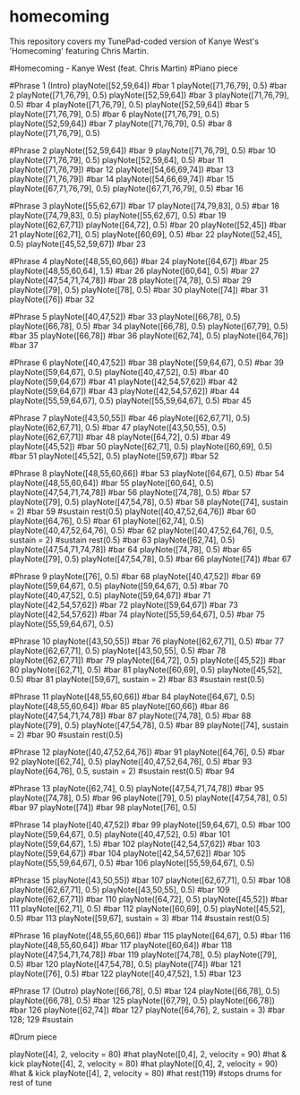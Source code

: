 # homecoming
This repository covers my TunePad-coded version of Kanye West's 'Homecoming' featuring Chris Martin.

#Homecoming - Kanye West (feat. Chris Martin)
#Piano piece

#Phrase 1 (Intro)
playNote([52,59,64]) #bar 1
playNote([71,76,79], 0.5) #bar 2
playNote([71,76,79], 0.5)
playNote([52,59,64]) #bar 3
playNote([71,76,79], 0.5) #bar 4
playNote([71,76,79], 0.5)
playNote([52,59,64]) #bar 5
playNote([71,76,79], 0.5) #bar 6
playNote([71,76,79], 0.5)
playNote([52,59,64]) #bar 7
playNote([71,76,79], 0.5) #bar 8
playNote([71,76,79], 0.5)

#Phrase 2
playNote([52,59,64]) #bar 9
playNote([71,76,79], 0.5) #bar 10
playNote([71,76,79], 0.5)
playNote([52,59,64], 0.5) #bar 11
playNote([71,76,79]) #bar 12
playNote([54,66,69,74]) #bar 13
playNote([71,76,79]) #bar 14
playNote([54,66,69,74]) #bar 15
playNote([67,71,76,79], 0.5)
playNote([67,71,76,79], 0.5) #bar 16

#Phrase 3
playNote([55,62,67]) #bar 17
playNote([74,79,83], 0.5) #bar 18
playNote([74,79,83], 0.5)
playNote([55,62,67], 0.5) #bar 19
playNote([62,67,71]) 
playNote([64,72], 0.5) #bar 20
playNote([52,45]) #bar 21
playNote([62,71], 0.5)
playNote([60,69], 0.5) #bar 22
playNote([52,45], 0.5)
playNote([45,52,59,67]) #bar 23

#Phrase 4
playNote([48,55,60,66]) #bar 24
playNote([64,67]) #bar 25
playNote([48,55,60,64], 1.5) #bar 26
playNote([60,64], 0.5) #bar 27
playNote([47,54,71,74,78]) #bar 28
playNote([74,78], 0.5) #bar 29
playNote([79], 0.5)
playNote([78], 0.5) #bar 30
playNote([74]) #bar 31
playNote([76]) #bar 32

#Phrase 5
playNote([40,47,52]) #bar 33
playNote([66,78], 0.5) 
playNote([66,78], 0.5) #bar 34
playNote([66,78], 0.5)
playNote([67,79], 0.5) #bar 35
playNote([66,78]) #bar 36
playNote([62,74], 0.5)
playNote([64,76]) #bar 37

#Phrase 6
playNote([40,47,52]) #bar 38
playNote([59,64,67], 0.5) #bar 39
playNote([59,64,67], 0.5)
playNote([40,47,52], 0.5) #bar 40
playNote([59,64,67]) #bar 41
playNote([42,54,57,62]) #bar 42
playNote([59,64,67]) #bar 43
playNote([42,54,57,62]) #bar 44
playNote([55,59,64,67], 0.5)
playNote([55,59,64,67], 0.5) #bar 45

#Phrase 7
playNote([43,50,55]) #bar 46
playNote([62,67,71], 0.5)
playNote([62,67,71], 0.5) #bar 47
playNote([43,50,55], 0.5)
playNote([62,67,71]) #bar 48
playNote([64,72], 0.5) #bar 49
playNote([45,52]) #bar 50
playNote([62,71], 0.5)
playNote([60,69], 0.5) #bar 51
playNote([45,52], 0.5)
playNote([59,67]) #bar 52

#Phrase 8
playNote([48,55,60,66]) #bar 53
playNote([64,67], 0.5) #bar 54
playNote([48,55,60,64]) #bar 55
playNote([60,64], 0.5)
playNote([47,54,71,74,78]) #bar 56
playNote([74,78], 0.5) #bar 57
playNote([79], 0.5)
playNote([47,54,78], 0.5) #bar 58
playNote([74], sustain = 2) #bar 59 #sustain
rest(0.5)
playNote([40,47,52,64,76]) #bar 60
playNote([64,76], 0.5) #bar 61
playNote([62,74], 0.5)
playNote([40,47,52,64,76], 0.5) #bar 62
playNote([40,47,52,64,76], 0.5, sustain = 2) #sustain
rest(0.5) #bar 63 
playNote([62,74], 0.5)
playNote([47,54,71,74,78]) #bar 64
playNote([74,78], 0.5) #bar 65
playNote([79], 0.5)
playNote([47,54,78], 0.5) #bar 66
playNote([74]) #bar 67

#Phrase 9
playNote([76], 0.5) #bar 68
playNote([40,47,52]) #bar 69
playNote([59,64,67], 0.5)
playNote([59,64,67], 0.5) #bar 70
playNote([40,47,52], 0.5)
playNote([59,64,67]) #bar 71
playNote([42,54,57,62]) #bar 72
playNote([59,64,67]) #bar 73
playNote([42,54,57,62]) #bar 74
playNote([55,59,64,67], 0.5) #bar 75
playNote([55,59,64,67], 0.5)

#Phrase 10
playNote([43,50,55]) #bar 76
playNote([62,67,71], 0.5) #bar 77
playNote([62,67,71], 0.5)
playNote([43,50,55], 0.5) #bar 78
playNote([62,67,71]) #bar 79
playNote([64,72], 0.5)
playNote([45,52]) #bar 80
playNote([62,71], 0.5) #bar 81
playNote([60,69], 0.5)
playNote([45,52], 0.5) #bar 81
playNote([59,67], sustain = 2) #bar 83 #sustain
rest(0.5) 

#Phrase 11
playNote([48,55,60,66]) #bar 84
playNote([64,67], 0.5)
playNote([48,55,60,64]) #bar 85
playNote([60,66]) #bar 86
playNote([47,54,71,74,78]) #bar 87
playNote([74,78], 0.5) #bar 88
playNote([79], 0.5) 
playNote([47,54,78], 0.5) #bar 89
playNote([74], sustain = 2) #bar 90 #sustain
rest(0.5)

#Phrase 12
playNote([40,47,52,64,76]) #bar 91
playNote([64,76], 0.5) #bar 92
playNote([62,74], 0.5)
playNote([40,47,52,64,76], 0.5) #bar 93
playNote([64,76], 0.5, sustain = 2) #sustain
rest(0.5) #bar 94

#Phrase 13
playNote([62,74], 0.5)
playNote([47,54,71,74,78]) #bar 95
playNote([74,78], 0.5) #bar 96
playNote([79], 0.5)
playNote([47,54,78], 0.5) #bar 97
playNote([74]) #bar 98
playNote([76], 0.5)

#Phrase 14
playNote([40,47,52]) #bar 99
playNote([59,64,67], 0.5) #bar 100
playNote([59,64,67], 0.5)
playNote([40,47,52], 0.5) #bar 101
playNote([59,64,67], 1.5) #bar 102
playNote([42,54,57,62]) #bar 103
playNote([59,64,67]) #bar 104
playNote([42,54,57,62]) #bar 105
playNote([55,59,64,67], 0.5) #bar 106
playNote([55,59,64,67], 0.5)

#Phrase 15
playNote([43,50,55]) #bar 107
playNote([62,67,71], 0.5) #bar 108
playNote([62,67,71], 0.5)
playNote([43,50,55], 0.5) #bar 109
playNote([62,67,71]) #bar 110
playNote([64,72], 0.5)
playNote([45,52]) #bar 111
playNote([62,71], 0.5) #bar 112
playNote([60,69], 0.5) 
playNote([45,52], 0.5) #bar 113
playNote([59,67], sustain = 3) #bar 114 #sustain
rest(0.5)

#Phrase 16
playNote([48,55,60,66]) #bar 115
playNote([64,67], 0.5) #bar 116
playNote([48,55,60,64]) #bar 117
playNote([60,64]) #bar 118
playNote([47,54,71,74,78]) #bar 119
playNote([74,78], 0.5)
playNote([79], 0.5) #bar 120
playNote([47,54,78], 0.5)
playNote([74]) #bar 121
playNote([76], 0.5) #bar 122
playNote([40,47,52], 1.5) #bar 123

#Phrase 17 (Outro)
playNote([66,78], 0.5) #bar 124
playNote([66,78], 0.5)
playNote([66,78], 0.5) #bar 125
playNote([67,79], 0.5)
playNote([66,78]) #bar 126
playNote([62,74]) #bar 127
playNote([64,76], 2, sustain = 3) #bar 128; 129 #sustain



#Drum piece

playNote([4], 2, velocity = 80) #hat
playNote([0,4], 2, velocity = 90) #hat & kick
playNote([4], 2, velocity = 80) #hat
playNote([0,4], 2, velocity = 90) #hat & kick
playNote([4], 2, velocity = 80) #hat
rest(119) #stops drums for rest of tune
